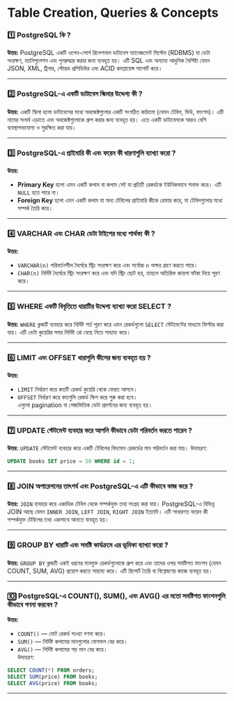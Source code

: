 
# Table Creation, Queries & Concepts

### 1️⃣ **PostgreSQL কি ?**  
**উত্তর:** PostgreSQL একটি ওপেন-সোর্স রিলেশনাল ডাটাবেস ম্যানেজমেন্ট সিস্টেম (RDBMS) যা ডেটা সংরক্ষণ, ম্যানিপুলেশন এবং পুনরুদ্ধার করার জন্য ব্যবহৃত হয়। এটি SQL এবং অন্যান্য আধুনিক বৈশিষ্ট্য যেমন JSON, XML, ট্রিগার, স্টোরড প্রসিডিউর এবং ACID কমপ্লায়েন্স সাপোর্ট করে।

---

### 2️⃣ **PostgreSQL-এ একটি ডাটাবেস স্কিমার উদ্দেশ্য কী ?**  
**উত্তর:** একটি স্কিমা হলো ডাটাবেসের মধ্যে অবজেক্টগুলোর একটি সংগঠিত কাঠামো (যেমন টেবিল, ভিউ, ফাংশন)। এটি নামের সংঘর্ষ এড়াতে এবং অবজেক্টগুলোকে গ্রুপ করার জন্য ব্যবহৃত হয়। এতে একটি ডাটাবেসকে আরও বেশি ব্যবস্থাপনাযোগ্য ও সুরক্ষিত করা যায়।

---

### 3️⃣ **PostgreSQL-এ প্রাইমারি কী এবং ফরেন কী ধারণাগুলি ব্যাখ্যা করো ?**  
**উত্তর:**  
- **Primary Key** হলো এমন একটি কলাম বা কলাম সেট যা প্রতিটি রেকর্ডকে ইউনিকভাবে শনাক্ত করে। এটি `NULL` হতে পারে না।  
- **Foreign Key** হলো এমন একটি কলাম যা অন্য টেবিলের প্রাইমারি কীকে রেফার করে, যা টেবিলগুলোর মধ্যে সম্পর্ক তৈরি করে।

---

### 4️⃣ **VARCHAR এবং CHAR ডেটা টাইপের মধ্যে পার্থক্য কী ?**  
**উত্তর:**  
- `VARCHAR(n)` পরিবর্তনশীল দৈর্ঘ্যের স্ট্রিং সংরক্ষণ করে এবং সর্বোচ্চ `n` অক্ষর গ্রহণ করতে পারে।  
- `CHAR(n)` নির্দিষ্ট দৈর্ঘ্যের স্ট্রিং সংরক্ষণ করে এবং যদি স্ট্রিং ছোট হয়, তাহলে অতিরিক্ত জায়গা ফাঁকা দিয়ে পূরণ করে।

---

### 5️⃣ **WHERE একটি বিবৃতিতে ধারাটির উদ্দেশ্য ব্যাখ্যা করো SELECT ?**  
**উত্তর:** `WHERE` ক্লজটি ব্যবহার করে নির্দিষ্ট শর্ত পূরণ করে এমন রেকর্ডগুলো `SELECT` স্টেটমেন্টের মাধ্যমে ফিল্টার করা যায়। এটি ডেটা কুয়েরির সময় নির্দিষ্ট রো বেছে নিতে সাহায্য করে।

---

### 6️⃣ **LIMIT এবং OFFSET ধারাগুলি কীসের জন্য ব্যবহৃত হয় ?**  
**উত্তর:**  
- `LIMIT` নির্ধারণ করে কতটি রেকর্ড কুয়েরি থেকে ফেরত আসবে।  
- `OFFSET` নির্ধারণ করে কতগুলি রেকর্ড স্কিপ করে শুরু করা হবে।  
এগুলো pagination বা পেজভিত্তিক ডেটা প্রদর্শনের জন্য ব্যবহৃত হয়।

---

### 7️⃣ **UPDATE স্টেটমেন্ট ব্যবহার করে আপনি কীভাবে ডেটা পরিবর্তন করতে পারেন ?**  
**উত্তর:** `UPDATE` স্টেটমেন্ট ব্যবহার করে একটি টেবিলের বিদ্যমান রেকর্ডের মান পরিবর্তন করা যায়। উদাহরণ:  
```sql
UPDATE books SET price = 50 WHERE id = 1;
```

---

### 8️⃣ **JOIN অপারেশনের তাৎপর্য এবং PostgreSQL-এ এটি কীভাবে কাজ করে ?**  
**উত্তর:** `JOIN` ব্যবহার করে একাধিক টেবিল থেকে সম্পর্কযুক্ত তথ্য সংগ্রহ করা যায়। PostgreSQL-এ বিভিন্ন JOIN আছে যেমন `INNER JOIN`, `LEFT JOIN`, `RIGHT JOIN` ইত্যাদি। এটি সাধারণত ফরেন কী সম্পর্কযুক্ত টেবিলের তথ্য একসাথে আনতে ব্যবহৃত হয়।

---

### 9️⃣ **GROUP BY ধারাটি এবং সমষ্টি কার্যক্রমে এর ভূমিকা ব্যাখ্যা করো ?**  
**উত্তর:** `GROUP BY` ক্লজটি একই ধরনের মানযুক্ত রেকর্ডগুলোকে গ্রুপ করে এবং তাদের ওপর সমষ্টিগত ফাংশন (যেমন COUNT, SUM, AVG) প্রয়োগ করতে সাহায্য করে। এটি রিপোর্ট তৈরি বা বিশ্লেষণের কাজে ব্যবহৃত হয়।

---

### 🔟 **PostgreSQL-এ COUNT(), SUM(), এবং AVG() এর মতো সমষ্টিগত ফাংশনগুলি কীভাবে গণনা করবেন ?**  
**উত্তর:**  
- `COUNT()` — মোট রেকর্ড সংখ্যা গণনা করে।  
- `SUM()` — নির্দিষ্ট কলামের মানগুলোর যোগফল বের করে।  
- `AVG()` — নির্দিষ্ট কলামের গড় মান বের করে।  
উদাহরণ:
```sql
SELECT COUNT(*) FROM orders;
SELECT SUM(price) FROM books;
SELECT AVG(price) FROM books;
```

---
